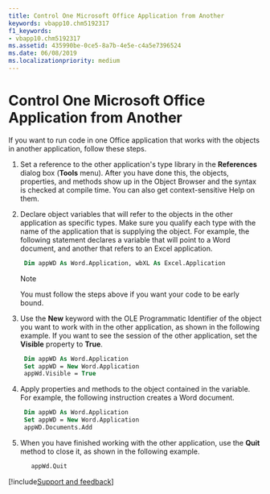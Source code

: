 ```yaml
---
title: Control One Microsoft Office Application from Another
keywords: vbapp10.chm5192317
f1_keywords:
- vbapp10.chm5192317
ms.assetid: 435990be-0ce5-8a7b-4e5e-c4a5e7396524
ms.date: 06/08/2019
ms.localizationpriority: medium
---
```



# Control One Microsoft Office Application from Another

If you want to run code in one Office application that works with the objects in another application, follow these steps.

1. Set a reference to the other application's type library in the **References** dialog box (**Tools** menu). After you have done this, the objects, properties, and methods show up in the Object Browser and the syntax is checked at compile time. You can also get context-sensitive Help on them.

2. Declare object variables that will refer to the objects in the other application as specific types. Make sure you qualify each type with the name of the application that is supplying the object. For example, the following statement declares a variable that will point to a Word document, and another that refers to an Excel application. 

   ```vb
    Dim appWD As Word.Application, wbXL As Excel.Application 
   ```

   > [!NOTE]
   > You must follow the steps above if you want your code to be early bound.

3. Use the **New** keyword with the OLE Programmatic Identifier of the object you want to work with in the other application, as shown in the following example. If you want to see the session of the other application, set the **Visible** property to **True**.

   ```vb
    Dim appWD As Word.Application  
    Set appWD = New Word.Application  
    appWd.Visible = True 
   ```

4. Apply properties and methods to the object contained in the variable. For example, the following instruction creates a Word document.

   ```vb
    Dim appWD As Word.Application 
    Set appWD = New Word.Application 
    appWD.Documents.Add 
   ```

5. When you have finished working with the other application, use the **Quit** method to close it, as shown in the following example.

   ```vb
      appWd.Quit 
   ```

[!include[Support and feedback](~/includes/feedback-boilerplate.md)]